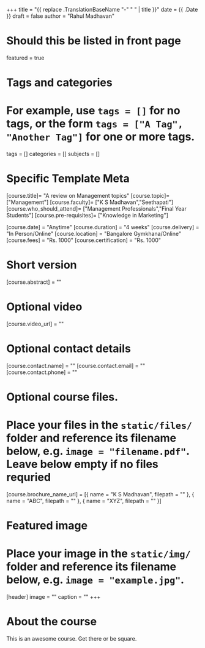 +++
title = "{{ replace .TranslationBaseName "-" " " | title }}"
date = {{ .Date }}
draft = false
author = "Rahul Madhavan"

# Should this be listed in front page
featured = true

# Tags and categories
# For example, use `tags = []` for no tags, or the form `tags = ["A Tag", "Another Tag"]` for one or more tags.
tags = []
categories = []
subjects = []

# Specific Template Meta
[course.title]= "A review on Management topics"
[course.topic]= ["Management"]
[course.faculty]= ["K S Madhavan","Seethapati"]
[course.who_should_attend]= ["Management Professionals","Final Year Students"]
[course.pre-requisites]= ["Knowledge in Marketing"]

[course.date] = "Anytime"
[course.duration] = "4 weeks"
[course.delivery] = "In Person/Online"
[course.location] = "Bangalore Gymkhana/Online"
[course.fees] = "Rs. 1000"
[course.certification] = "Rs. 1000"

# Short version
[course.abstract] = ""

# Optional video
[course.video_url] = ""

# Optional contact details
[course.contact.name] = ""
[course.contact.email] = ""
[course.contact.phone] = ""


# Optional course files.
# Place your files in the `static/files/` folder and reference its filename below, e.g. `image = "filename.pdf"`. Leave below empty if no files requried
[course.brochure_name_url] = [{ name = "K S Madhavan", filepath = "" }, { name = "ABC", filepath = "" }, { name = "XYZ", filepath = "" }]


# Featured image

# Place your image in the `static/img/` folder and reference its filename below, e.g. `image = "example.jpg"`.
[header]
image = ""
caption = ""
+++

# About the course

This is an awesome course. Get there or be square.